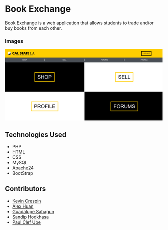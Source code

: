 # Book Exchange

Book Exchange is a web application that allows students to trade and/or buy books from each other.</br>

### Images

![1](images/1.png)

## Technologies Used

* PHP
* HTML
* CSS
* MySQL
* Apache24
* BootStrap

## Contributors

* [Kevin Crespin](https://github.com/KevinCrespin)
* [Alex Huan](https://github.com/omnihyperdimensional)
* [Guadalupe Sahagun](https://github.com/lupecs)
* [Sandip Hodkhasa](https://github.com/shodkhasa)
* [Paul Clef Ube](https://github.com/0verl0adedZer0s)
